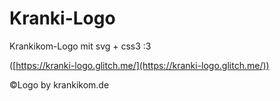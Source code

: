 Kranki-Logo
=================

Krankikom-Logo mit svg + css3 :3

([https://kranki-logo.glitch.me/](https://kranki-logo.glitch.me/))

©Logo by krankikom.de
